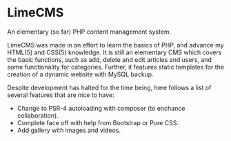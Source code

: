 # LimeCMS
An elementary (so far) PHP content management system.

LimeCMS was made in an effort to learn the basics of PHP, and advance my HTML(5) and CSS(5) knowledge. It is still an elementary CMS which covers the basic functions, such as add, delete and edit articles and users, and some functionality for categories. Further, it features static templates for the creation of a dynamic website with MySQL backup.

Despite development has halted for the time being, here follows a list of several features that are nice to have:
- Change to PSR-4 autoloading with composer (to enchance collaboration).
- Complete face off with help from Bootstrap or Pure CSS.
- Add gallery with images and videos.
